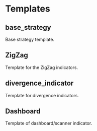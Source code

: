 # Templates

## base_strategy

Base strategy template.

## ZigZag

Template for the ZigZag indicators.

## divergence_indicator

Template for divergence indicators.

## Dashboard

Template of dashboard/scanner indicator.
